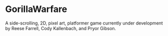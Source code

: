 # GorillaWarfare
A side-scrolling, 2D, pixel art, platformer game currently under development by Reese Farrell, Cody Kallenbach, and Pryor Gibson.
